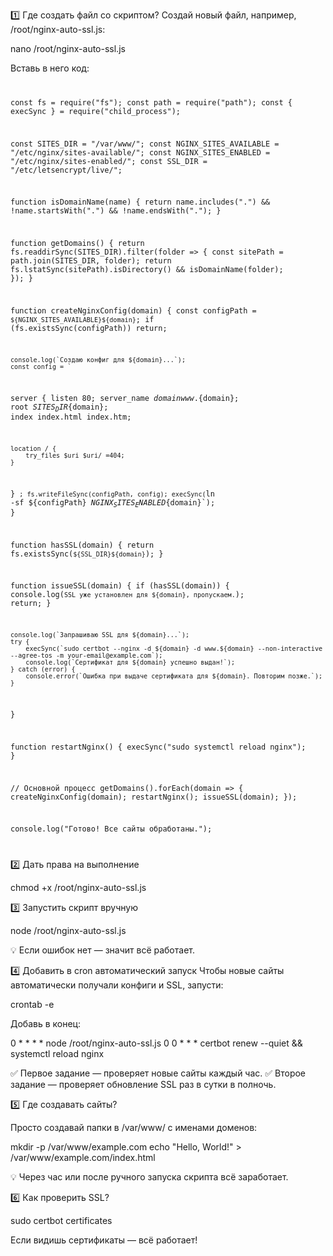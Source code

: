 1️⃣ Где создать файл со скриптом?
Создай новый файл, например, /root/nginx-auto-ssl.js:

nano /root/nginx-auto-ssl.js


Вставь в него код:
<code>

const fs = require("fs");
const path = require("path");
const { execSync } = require("child_process");

const SITES_DIR = "/var/www/";
const NGINX_SITES_AVAILABLE = "/etc/nginx/sites-available/";
const NGINX_SITES_ENABLED = "/etc/nginx/sites-enabled/";
const SSL_DIR = "/etc/letsencrypt/live/";

function isDomainName(name) {
    return name.includes(".") && !name.startsWith(".") && !name.endsWith(".");
}

function getDomains() {
    return fs.readdirSync(SITES_DIR).filter(folder => {
        const sitePath = path.join(SITES_DIR, folder);
        return fs.lstatSync(sitePath).isDirectory() && isDomainName(folder);
    });
}

function createNginxConfig(domain) {
    const configPath = `${NGINX_SITES_AVAILABLE}${domain}`;
    if (fs.existsSync(configPath)) return;

    console.log(`Создаю конфиг для ${domain}...`);
    const config = `
server {
    listen 80;
    server_name ${domain} www.${domain};
    root ${SITES_DIR}${domain};
    index index.html index.htm;

    location / {
        try_files $uri $uri/ =404;
    }
}
`;
    fs.writeFileSync(configPath, config);
    execSync(`ln -sf ${configPath} ${NGINX_SITES_ENABLED}${domain}`);
}

function hasSSL(domain) {
    return fs.existsSync(`${SSL_DIR}${domain}`);
}

function issueSSL(domain) {
    if (hasSSL(domain)) {
        console.log(`SSL уже установлен для ${domain}, пропускаем.`);
        return;
    }

    console.log(`Запрашиваю SSL для ${domain}...`);
    try {
        execSync(`sudo certbot --nginx -d ${domain} -d www.${domain} --non-interactive --agree-tos -m your-email@example.com`);
        console.log(`Сертификат для ${domain} успешно выдан!`);
    } catch (error) {
        console.error(`Ошибка при выдаче сертификата для ${domain}. Повторим позже.`);
    }
}

function restartNginx() {
    execSync("sudo systemctl reload nginx");
}

// Основной процесс
getDomains().forEach(domain => {
    createNginxConfig(domain);
    restartNginx();
    issueSSL(domain);
});

console.log("Готово! Все сайты обработаны.");

</code>


2️⃣ Дать права на выполнение

chmod +x /root/nginx-auto-ssl.js


3️⃣ Запустить скрипт вручную

node /root/nginx-auto-ssl.js

💡 Если ошибок нет — значит всё работает.

4️⃣ Добавить в cron автоматический запуск
Чтобы новые сайты автоматически получали конфиги и SSL, запусти:


crontab -e


Добавь в конец:

0 * * * * node /root/nginx-auto-ssl.js
0 0 * * * certbot renew --quiet && systemctl reload nginx

✅ Первое задание — проверяет новые сайты каждый час.
✅ Второе задание — проверяет обновление SSL раз в сутки в полночь.

5️⃣ Где создавать сайты?

Просто создавай папки в /var/www/ с именами доменов:

mkdir -p /var/www/example.com
echo "Hello, World!" > /var/www/example.com/index.html


💡 Через час или после ручного запуска скрипта всё заработает.

6️⃣ Как проверить SSL?

sudo certbot certificates


Если видишь сертификаты — всё работает!
